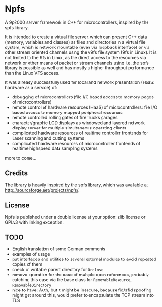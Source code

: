 # Npfs

A 9p2000 server framework in C++ for microcontrollers, inspired by the spfs library.

It is intended to create a virtual file server, which can present C++ data (memory, variables and classes) as files 
and directories in a virtual file system, which is network mountable (even via loopback interface) or 
via other stream oriented channels using the v9fs file system (9fs in Linux). 
It is not limited to the 9fs in Linux, as the direct access to the resources via network or other means of 
packet or stream channels using i.e. the spfs library is possible as well and has mostly a higher throughput 
performance than the Linux VFS access.

It was already successfully used for local and network presentation (HaaS: hardware as a service) of:
* debugging of microcontrollers (file I/O based access to memory pages of microcontrollers) 
* remote control of hardware resources (HaaS) of microcontrollers: file I/O based access to memory mapped 
  peripheral resources 
* remote controlled rolling gates of fire trucks garages
* character/graphic LCD displays as windowed and layered network display server for multiple 
  simultaneous operating clients
* complicated hardware resources of realtime controller frontends for Laser scanning and cutting systems
* complicated hardware resources of microcontroller frontends of realtime highspeed data sampling systems

more to come...

## Credits

The library is heavily inspired by the spfs library, which was available at http://sourceforge.net/projects/npfs/.

## License

Npfs is published under a double license at your option: zlib license or GPLv3 with linking exception.

## TODO
* English translation of some German comments
* examples of usage
* put interfaces and utilities to several external modules to avoid repeated copies of them
* check of writable parent directory for `Orclose`
* remove operation for the case of multiple open references, probably catching this case via 
  the base class for `RemovableResource`, `RemovableDirectory`
* nice to have: Auth, but it might be insecure, because fid/afid spoofing might get around this,
  would prefer to encapsulate the TCP stream into TLS
 